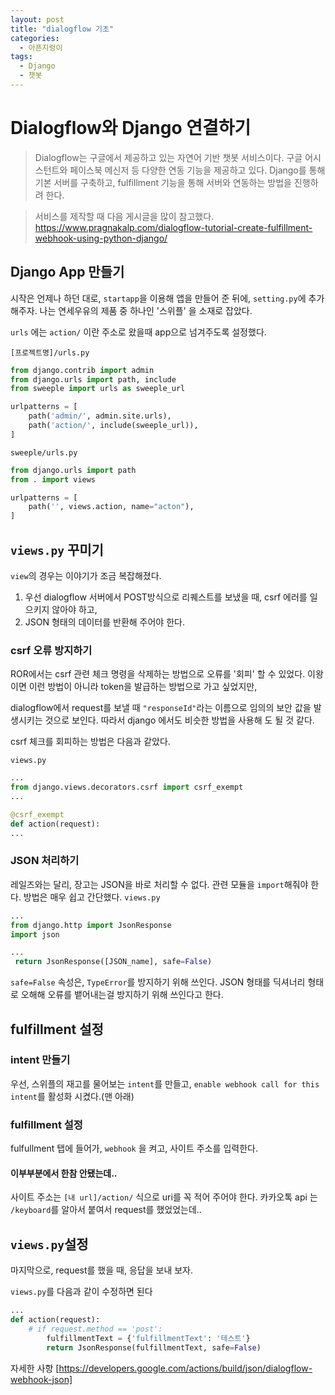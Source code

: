 ```yaml
---
layout: post
title: "dialogflow 기초"
categories:
  - 아픈지렁이
tags:
  - Django
  - 챗봇
---
```


# Dialogflow와 Django 연결하기

> Dialogflow는 구글에서 제공하고 있는 자연어 기반 챗봇 서비스이다.
> 구글 어시스턴트와 페이스북 메신저 등 다양한 연동 기능을 제공하고 있다.
> Django를 통해 기본 서버를 구축하고, fulfillment 기능을 통해 서버와 연동하는 방법을 진행하려 한다.

> 서비스를 제작할 때 다음 게시글을 많이 참고했다.
> https://www.pragnakalp.com/dialogflow-tutorial-create-fulfillment-webhook-using-python-django/


## Django App 만들기

시작은 언제나 하던 대로, `startapp`을 이용해 앱을 만들어 준 뒤에, `setting.py`에 추가해주자.
나는 연세우유의 제품 중 하나인 '스위플' 을 소재로 잡았다.

`urls` 에는 `action/` 이란 주소로 왔을때 app으로 넘겨주도록 설정했다.

`[프로젝트명]/urls.py`
~~~python
from django.contrib import admin
from django.urls import path, include
from sweeple import urls as sweeple_url

urlpatterns = [
    path('admin/', admin.site.urls),
    path('action/', include(sweeple_url)),
]
~~~

`sweeple/urls.py`
~~~python
from django.urls import path
from . import views

urlpatterns = [
    path('', views.action, name="acton"),
]
~~~


## `views.py` 꾸미기

`view`의 경우는 이야기가 조금 복잡해졌다.

1. 우선 dialogflow 서버에서 POST방식으로 리퀘스트를 보냈을 때,  csrf 에러를 일으키지 않아야 하고,
2. JSON 형태의 데이터를 반환해 주어야 한다.

### csrf 오류 방지하기

ROR에서는 csrf 관련 체크 명령을 삭제하는 방법으로 오류를 '회피' 할 수 있었다.
이왕이면 이런 방법이 아니라 token을 발급하는 방법으로 가고 싶었지만,

dialogflow에서 request를 보낼 때 `"responseId"`라는 이름으로 임의의 보안 값을 발생시키는 것으로 보인다.
따라서 django 에서도 비슷한 방법을 사용해 도 될 것 같다.

csrf 체크를 회피하는 방법은 다음과 같았다.

`views.py`
~~~python
...
from django.views.decorators.csrf import csrf_exempt
...

@csrf_exempt
def action(request):
...
~~~

### JSON 처리하기

레일즈와는 달리, 장고는 JSON을 바로 처리할 수 없다. 관련 모듈을 `import`해줘야 한다.
방법은 매우 쉽고 간단했다.
`views.py`
~~~python
...
from django.http import JsonResponse
import json

...
 return JsonResponse([JSON_name], safe=False)
~~~
`safe=False` 속성은, `TypeError`를 방지하기 위해 쓰인다.
JSON 형태를 딕셔너리 형태로 오해해 오류를 뱉어내는걸 방지하기 위해 쓰인다고 한다.


## fulfillment 설정

### intent 만들기

우선, 스위플의 재고를 물어보는 `intent`를 만들고, `enable webhook call for this intent`를 활성화 시켰다.(맨 아래)

### fulfillment 설정

fulfullment 탭에 들어가, `webhook` 을 켜고, 사이트 주소를 입력한다.

#### 이부부분에서 한참 안됐는데..
사이트 주소는 `[내 url]/action/` 식으로 uri를 꼭 적어 주어야 한다.
카카오톡 api 는 `/keyboard`를 알아서 붙여서 request를 했었었는데..


## `views.py`설정

마지막으로, request를 했을 때, 응답을 보내 보자.

`views.py`를 다음과 같이 수정하면 된다
~~~python
...
def action(request):
    # if request.method == 'post':
        fulfillmentText = {'fulfillmentText': '테스트'}
        return JsonResponse(fulfillmentText, safe=False)

~~~



자세한 사항
[https://developers.google.com/actions/build/json/dialogflow-webhook-json]
<!--stackedit_data:
eyJoaXN0b3J5IjpbMTA5MDU2NzMzMCwtODk5MDAyMTQ3LC0yNz
U2NDM1NzQsLTE5MzQ2ODcwMDddfQ==
-->